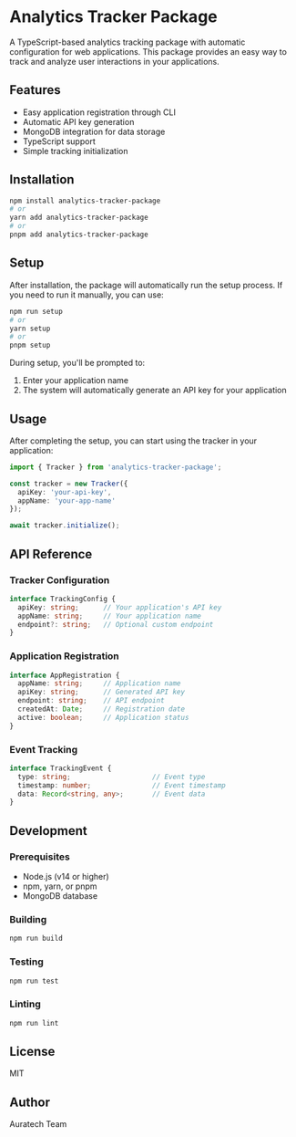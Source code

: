 # Analytics Tracker Package

A TypeScript-based analytics tracking package with automatic configuration for web applications. This package provides an easy way to track and analyze user interactions in your applications.

## Features

- Easy application registration through CLI
- Automatic API key generation
- MongoDB integration for data storage
- TypeScript support
- Simple tracking initialization

## Installation

```bash
npm install analytics-tracker-package
# or
yarn add analytics-tracker-package
# or
pnpm add analytics-tracker-package
```

## Setup

After installation, the package will automatically run the setup process. If you need to run it manually, you can use:

```bash
npm run setup
# or
yarn setup
# or
pnpm setup
```

During setup, you'll be prompted to:
1. Enter your application name
2. The system will automatically generate an API key for your application

## Usage

After completing the setup, you can start using the tracker in your application:

```typescript
import { Tracker } from 'analytics-tracker-package';

const tracker = new Tracker({
  apiKey: 'your-api-key',
  appName: 'your-app-name'
});

await tracker.initialize();
```

## API Reference

### Tracker Configuration

```typescript
interface TrackingConfig {
  apiKey: string;      // Your application's API key
  appName: string;     // Your application name
  endpoint?: string;   // Optional custom endpoint
}
```

### Application Registration

```typescript
interface AppRegistration {
  appName: string;     // Application name
  apiKey: string;      // Generated API key
  endpoint: string;    // API endpoint
  createdAt: Date;     // Registration date
  active: boolean;     // Application status
}
```

### Event Tracking

```typescript
interface TrackingEvent {
  type: string;                    // Event type
  timestamp: number;               // Event timestamp
  data: Record<string, any>;       // Event data
}
```

## Development

### Prerequisites

- Node.js (v14 or higher)
- npm, yarn, or pnpm
- MongoDB database

### Building

```bash
npm run build
```

### Testing

```bash
npm run test
```

### Linting

```bash
npm run lint
```

## License

MIT

## Author

Auratech Team
